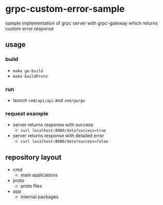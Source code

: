 # grpc-custom-error-sample

sample implementation of grpc server with grpc-gateway which returns custom error response

## usage

### build

* `make go-build`
* `make buildProto`

### run

* launch `cmd/api/api` and `cmd/gw/gw`

### request example

* server returns response with success
  * `curl localhost:8080/data?success=true` 
* server returns response with detailed error 
  * `curl localhost:8080/data?success=false`
  
## repository layout

* cmd
  * main applications
* proto
  * proto files
* app
  * internal packages